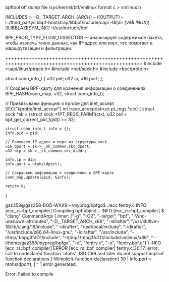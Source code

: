 bpftool btf dump file /sys/kernel/btf/vmlinux format c > vmlinux.h


INCLUDES := -D__TARGET_ARCH_$(ARCH) -I$(OUTPUT) -I../third_party/libbpf-bootstrap/libbpf/include/uapi -I$(dir $(VMLINUX)) -I$(LIBBLAZESYM_INC) -I/usr/include/bpf

BPF_PROG_TYPE_FLOW_DISSECTOR — анализирует содержимое пакета, чтобы извлечь такие данные, как IP-адрес или порт, что помогает в маршрутизации и фильтрации.

+++++++++++++++++++++++++++++++++++++++++++++++++++++++++++++++++++++++++++++++++++++++++++++++++++++
#include <uapi/linux/ptrace.h>
#include <net/sock.h>
#include <bcc/proto.h>

struct conn_info_t {
    u32 pid;
    u32 ip;
    u16 port;
};

// Создаем BPF-карту для хранения информации о соединениях
BPF_HASH(conn_map, u32, struct conn_info_t);

// Привязываем функцию к kprobe для inet_accept
SEC("kprobe/inet_accept")
int trace_accept(struct pt_regs *ctx) {
    struct sock *sk = (struct sock *)PT_REGS_PARM1(ctx);
    u32 pid = bpf_get_current_pid_tgid() >> 32;

    struct conn_info_t info = {};
    info.pid = pid;
    
    // Получаем IP-адрес и порт из структуры sock
    u16 dport = sk->__sk_common.skc_dport;
    u32 dip = sk->__sk_common.skc_daddr;
    
    info.ip = dip;
    info.port = ntohs(dport);

    // Сохраняем информацию о соединении в BPF-карте
    conn_map.update(&pid, &info);

    return 0;
}


gaz358@gaz358-BOD-WXX9:~/myprog/bpfgo$ ./ecc fentry.c
INFO [ecc_rs::bpf_compiler] Compiling bpf object...
INFO [ecc_rs::bpf_compiler] $ "clang" CommandArgs { inner: ["-g", "-O2", "-target", "bpf", "-Wno-unknown-attributes", "-D__TARGET_ARCH_x86", "-idirafter", "/usr/lib/llvm-18/lib/clang/18/include", "-idirafter", "/usr/local/include", "-idirafter", "/usr/include/x86_64-linux-gnu", "-idirafter", "/usr/include", "-I/tmp/.tmpg3fdO1/include", "-I/tmp/.tmpg3fdO1/include/vmlinux/x86", "-I/home/gaz358/myprog/bpfgo", "-c", "fentry.c", "-o", "fentry.bpf.o"] }
INFO [ecc_rs::bpf_compiler] 
ERROR [ecc_rs::bpf_compiler] fentry.c:30:17: error: call to undeclared function 'ntohs'; ISO C99 and later do not support implicit function declarations [-Wimplicit-function-declaration]
   30 |     info.port = ntohs(dport);
      |                 ^
1 error generated.

Error: Failed to compile
